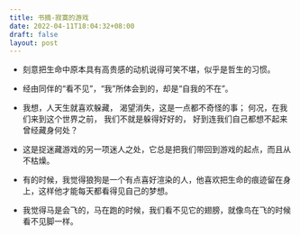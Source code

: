 ```yaml
---
title: 书摘-寂寞的游戏
date: 2022-04-11T18:04:32+08:00
draft: false
layout: post
---
```



- 刻意把生命中原本具有高贵感的动机说得可笑不堪，似乎是哲生的习惯。

- 经由同伴的“看不见”，“我”所体会到的，却是“自我的不在”。

- 我想，人天生就喜欢躲藏， 渴望消失，这是一点都不奇怪的事； 何况，在我们来到这个世界之前， 我们不就是躲得好好的， 好到连我们自己都想不起来曾经藏身何处？

- 这是捉迷藏游戏的另一项迷人之处，它总是把我们带回到游戏的起点，而且从不枯燥。

- 有的时候，我觉得狼狗是一个有点喜好渲染的人，他喜欢把生命的痕迹留在身上，这样他才能每天都看得见自己的梦想。

- 我觉得马是会飞的，马在跑的时候，我们看不见它的翅膀，就像鸟在飞的时候看不见脚一样。


